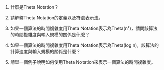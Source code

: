 

1. 什麼是Theta Notation？

2. 請解釋Theta Notation的定義以及符號表示法。

3. 如果一個算法的時間複雜度用Theta Notation表示為Theta(n²)，請問該算法的時間複雜度與輸入規模的關係是什麼？

4. 如果一個算法的時間複雜度用Theta Notation表示為Theta(log n)，該算法的計算速度與輸入規模的關係是什麼？

5. 請舉一個例子說明如何使用Theta Notation來表示一個算法的時間複雜度。